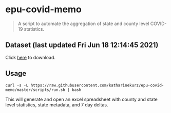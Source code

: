 # epu-covid-memo

> A script to automate the aggregation of state and county level COVID-19 statistics.

<!-- tmpl start -->

## Dataset (last updated Fri Jun 18 12:14:45 2021)

Click [here](https://covid-artifacts.s3.amazonaws.com/records/2021-6-18-121444-covid_artifact.xls) to download.

<!-- tmpl end -->

## Usage

```
curl -s -L https://raw.githubusercontent.com/katharinekurz/epu-covid-memo/master/scripts/run.sh | bash
```

This will generate and open an excel spreadsheet with county and state level statistics, state metadata, and 7 day deltas.